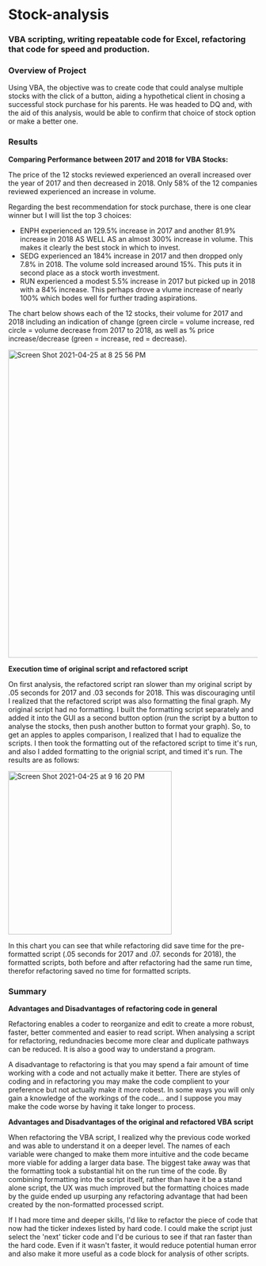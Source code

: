  # Stock-analysis
 ### VBA scripting, writing repeatable code for Excel, refactoring that code for speed and production. 
 
 ### Overview of Project
 Using VBA, the objective was to create code that could analyse multiple stocks with the click of a button, aiding a hypothetical client in chosing a successful stock purchase for his parents. He was headed to DQ and, with the aid of this analysis, would be able to confirm that choice of stock option or make a better one. 
 
 ### Results
 **Comparing Performance between 2017 and 2018 for VBA Stocks:**
 
 The price of the 12 stocks reviewed experienced an overall increased over the year of 2017 and then decreased in 2018.
 Only 58% of the 12 companies reviewed experienced an increase in volume.
 
 Regarding the best recommendation for stock purchase, there is one clear winner but I will list the top 3 choices: 
 - ENPH experienced an 129.5% increase in 2017 and another 81.9% increase in 2018 AS WELL AS an almost 300% increase in volume. This makes it clearly the best stock in which to invest.
 - SEDG experienced an 184% increase in 2017 and then dropped only 7.8% in 2018. The volume sold increased around 15%. This puts it in second place as a stock worth investment.
 - RUN experienced a modest 5.5% increase in 2017 but picked up in 2018 with a 84% increase. This perhaps drove a vlume increase of nearly 100% which bodes well for further trading aspirations. 
 
 The chart below shows each of the 12 stocks, their volume for 2017 and 2018 including an indication of change (green circle = volume increase, red circle = volume decrease from 2017 to 2018, as well as % price increase/decrease (green = increase, red = decrease).
 
 
 <img width="622" alt="Screen Shot 2021-04-25 at 8 25 56 PM" src="https://user-images.githubusercontent.com/14239715/116016276-24126080-a60a-11eb-9020-bab657a15e12.png">
 
 
 
 **Execution time of original script and refactored script**
 
 On first analysis, the refactored script ran slower than my original script by .05 seconds for 2017 and .03 seconds for 2018. This was discouraging until I realized that the refactored script was also formatting the final graph. My original script had no formatting. I built the formatting script separately and added it into the GUI as a second button option (run the script by a button to analyse the stocks, then push another button to format your graph). So, to get an apples to apples comparison, I realized that I had to equalize the scripts. I then took the formatting out of the refactored script to time it's run, and also I added formatting to the orignial script, and timed it's run. The results are as follows:
 
 
 <img width="330" alt="Screen Shot 2021-04-25 at 9 16 20 PM" src="https://user-images.githubusercontent.com/14239715/116016957-41482e80-a60c-11eb-9c45-956a42b4c7cd.png">
 
 In this chart you can see that while refactoring did save time for the pre-formatted script (.05 seconds for 2017 and .07. seconds for 2018), the formatted scripts, both before and after refactoring had the same run time, therefor refactoring saved no time for formatted scripts. 



 
 ### Summary
 
  **Advantages and Disadvantages of refactoring code in general**
  
  Refactoring enables a coder to reorganize and edit to create a more robust, faster, better commented and easier to read script. When analysing a script for refactoring, redundnacies become more clear and duplicate pathways can be reduced. It is also a good way to understand a program. 
  
  A disadvantage to refactoring is that you may spend a fair amount of time working with a code and not actually make it better. There are styles of coding and in refactoring you may make the code complient to your preference but not actually make it more robest. In some ways you will only gain a knowledge of the workings of the code... and I suppose you may make the code worse by having it take longer to process. 
  
  
  
  **Advantages and Disadvantages of the original and refactored VBA script**
  
  When refactoring the VBA script, I realized why the previous code worked and was able to understand it on a deeper level. The names of each variable were changed to make them more intuitive and the code became more viable for adding a larger data base. The biggest take away was that the formatting took a substantial hit on the run time of the code. By combining formatting into the script itself, rather than have it be a stand alone script, the UX was much improved but the formatting choices made by the guide ended up usurping any refactoring advantage that had been created by the non-formatted processed script. 
  
  If I had more time and deeper skills, I'd like to refactor the piece of code that now had the ticker indexes listed by hard code. I could make the script just select the 'next' ticker code and I'd be curious to see if that ran faster than the hard code. Even if it wasn't faster, it would reduce potential human error and also make it more useful as a code block for analysis of other scripts. 
  
  
